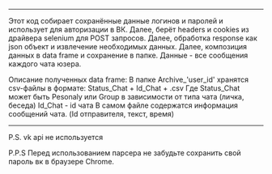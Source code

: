 --------------------------------------------------------------------------------------------

Этот код собирает сохранённые данные логинов и паролей и использует для авторизации в ВК.
 Далее, берёт headers и cookies из драйвера selenium для POST запросов.
 Далее, обработка response как json объект и извлечение необходимых данных.
 Далее, композиция данных в data frame и сохранение в папке.
 Данные - все сообщения каждого чата юзера.
    
Описание полученных data frame:
  В папке Archive_'user_id' хранятся csv-файлы в формате:
  Status_Chat + Id_Chat + .csv
  Где Status_Chat может быть Pesonaly или Group в зависимости от типа чата (личка, беседа)
  Id_Chat - id чата 
  В самом файле содержатся информация сообщений чата. (Id отправителя, текст, время)

--------------------------------------------------------------------------------------------
P.S.
vk api не используется

P.P.S
Перед использованием парсера не забудьте сохранить свой пароль вк в браузере Chrome.
